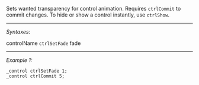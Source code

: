 Sets wanted transparency for control animation. Requires `ctrlCommit` to commit changes. To hide or show a control instantly, use `ctrlShow`.


---
*Syntaxes:*

controlName `ctrlSetFade` fade

---
*Example 1:*

```sqf
_control ctrlSetFade 1;
_control ctrlCommit 5;
```
